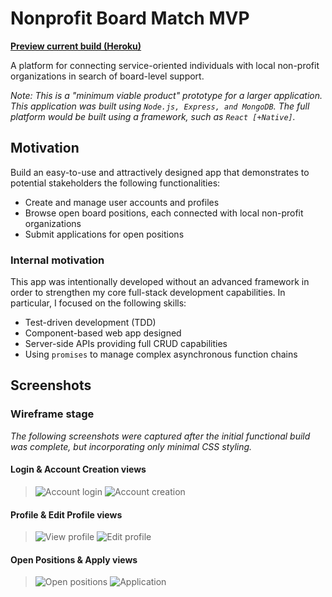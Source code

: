 # Nonprofit Board Match MVP

__[Preview current build (Heroku)](https://serene-chamber-93065.herokuapp.com)__

A platform for connecting service-oriented individuals with local non-profit
organizations in search of board-level support.

_Note: This is a "minimum viable product" prototype for a larger application.
This application was built using `Node.js, Express, and MongoDB`. The full platform
would be built using a framework, such as `React [+Native]`._

## Motivation

Build an easy-to-use and attractively designed app that demonstrates to
potential stakeholders the following functionalities:

* Create and manage user accounts and profiles
* Browse open board positions, each connected with local non-profit organizations
* Submit applications for open positions

### Internal motivation

This app was intentionally developed without an advanced framework in order to
strengthen my core full-stack development capabilities. In particular, I focused
on the following skills:

* Test-driven development (TDD)
* Component-based web app designed
* Server-side APIs providing full CRUD capabilities
* Using `promises` to manage complex asynchronous function chains

## Screenshots

### Wireframe stage

_The following screenshots were captured after the initial functional build was
complete, but incorporating only minimal CSS styling._


#### Login & Account Creation views

> ![Account login](screenshots/wireframe-accountLogin.png "Account login")
> ![Account creation](screenshots/wireframe-createAccount.png "Account creation")

#### Profile & Edit Profile views

> ![View profile](screenshots/wireframe-viewProfile.png "View profile")
> ![Edit profile](screenshots/wireframe-editProfile.png "Edit profile")

#### Open Positions & Apply views

> ![Open positions](screenshots/wireframe-positionView.png "Open positions")
> ![Application](screenshots/wireframe-positionWithApply.png "Application")